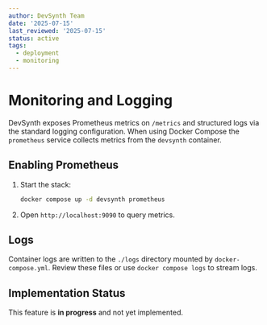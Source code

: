 ```yaml
---
author: DevSynth Team
date: '2025-07-15'
last_reviewed: '2025-07-15'
status: active
tags:
  - deployment
  - monitoring
---
```


# Monitoring and Logging

DevSynth exposes Prometheus metrics on `/metrics` and structured logs via the standard logging configuration. When using Docker Compose the `prometheus` service collects metrics from the `devsynth` container.

## Enabling Prometheus

1. Start the stack:
   ```bash
   docker compose up -d devsynth prometheus
   ```
2. Open `http://localhost:9090` to query metrics.

## Logs

Container logs are written to the `./logs` directory mounted by `docker-compose.yml`. Review these files or use `docker compose logs` to stream logs.
## Implementation Status

This feature is **in progress** and not yet implemented.

